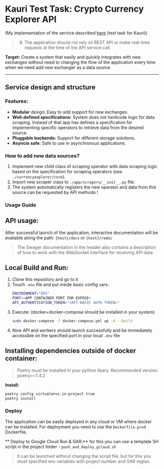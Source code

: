 # Kauri Test Task: Crypto Currency Explorer API
(My implementation of the service described [here](https://docs.google.com/document/d/1kUlZ7suZZPPEefWpu9WrdSJgBbVEutLtlXnRUehq4n8/edit?usp=sharing) (test task for Kauri))

> 8. The application should not rely on REST API or make real-time requests at the time of the API service call.

**Target:** Create a system that easily and quickly integrates with new exchanges without need to changing the flow of the application every time when we need add new exchanger as a data source.

<hr>

## Service design and structure

### Features:

- **Modular** design: Easy to add support for new exchanges.
- **Well-defined specifications:** System does not hardcode logic for data scraping. Instead of that app has defines a specification for implementing specific operators to retrieve data from the desired source.
- **Pluggable backends:** Support for different storage solutions.
- **Asyncio safe:** Safe to use in asynchronous applications.


### How to add new data sources?

1. Implement new child class of scraping operator with data scraping logic based on the specification for scraping operators (see. `./currencyexplorer/core`).
2. Import new scraper class to `./app/scrapers/__init__.py` file.
3. The system automatically registers the new operator and data from this source can be requested by API methods ! 


### Usage Guide

## API usage:

After successful launch of the application, interactive documentation will be available along the path: ```{host}/docs``` or ```{host}/redoc```

> The Swager documentation in the header also contains a description of how to work with the WebSocket interface for receiving API data.

## Local Build and Run:

1. Сlone this repository and go to it
2. Touch `.env` file and put inside basic config vars:
    ```sh
    ENVIRONMENT="DEV"
    PORT=<APP CONTAINER PORT FOR EXPOSE>
    API_AUTHENTICATION_TOKEN="<API BASIC AUTH TOKEN>"
    ```
3. Execute: (docker+docker-compose should be installed in your system)
    ```sh
    sudo docker-compose -f docker-compose.yml up -d --build
    ```
4. Now API and workers should launch successfully and be immediately accessible on the specified port in your local `.env` file

## Installing dependencies outside of docker container:

> Poetry must be installed in your python libary. Recommended version: poetry==1.4.2

**Install:**

```sh
poetry config virtualenvs.in-project true
poetry install
```

### Deploy

The application can be easily deployed in any cloud or VM where docker can be installed. For deployment you need to use the `Dockerfile.prod` Dockerfile.

** Deploy to Google Cloud Run & GAR:** for this you can use a template SH script in the project folder - `push_and_deploy_gcloud.sh`

> It can be launched without changing the script file, but for this you must specified env variables with project number and GAR region.
